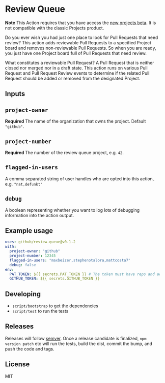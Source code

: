 # Review Queue

**Note** This Action requires that you have access the [new projects beta](https://github.blog/2021-06-23-introducing-new-github-issues/). It is not compatible with the classic Projects product.

Do you ever wish you had just one place to look for Pull Requests that need review? This action adds reviewable Pull Requests to a specified Project board and removes non-reviewable Pull Requests. So when you are ready, you just have one Project board full of Pull Requests that need review.

What constitutes a reviewable Pull Request? A Pull Request that is neither closed nor merged nor in a draft state. This action runs on various Pull Request and Pull Request Review events to determine if the related Pull Request should be added or removed from the designated Project.

## Inputs

## `project-owner`

**Required** The name of the organization that owns the project. Default `"github"`.

## `project-number`

**Required** The number of the review queue project, e.g. `42`.

## `flagged-in-users`

A comma separated string of user handles who are opted into this action, e.g. `"nat,defunkt"`

## `debug`

A boolean representing whether you want to log lots of debugging information into the action output.

## Example usage

```yml
uses: github/review-queue@v0.1.2
with:
  project-owner: "github"
  project-number: 12345
  flagged-in-users: "maxbeizer,stephenotalora,mattcosta7"
  debug: false
env:
  PAT_TOKEN: ${{ secrets.PAT_TOKEN }} # The token must have repo and admin:org scopes
  GITHUB_TOKEN: ${{ secrets.GITHUB_TOKEN }}
```

## Developing

- `script/bootstrap` to get the dependencies
- `script/test` to run the tests

## Releases

Releases will follow [semver](https://semver.org/). Once a release candidate is finalized, `npm version patch` etc will run the tests, build the dist, commit the bump, and push the code and tags.

## License

MIT
